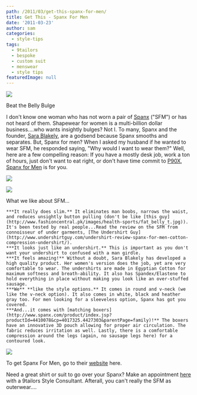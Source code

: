 ```yaml
---
path: /2011/03/get-this-spanx-for-men/
title: Get This - Spanx For Men
date: '2011-03-23'
author: sam
categories:
  - style-tips
tags:
  - 9tailors
  - bespoke
  - custom suit
  - menswear
  - style tips
featuredImage: null
---
```

[![](http://www.healthnews.com/en/Categories/Fitness-Exercise/~/media/Images/WebSite/News/obesity%20male.ashx?mw=230)](http://www.healthnews.com/en/Categories/Fitness-Exercise/~/media/Images/WebSite/News/obesity%20male.ashx?mw=230)

Beat the Belly Bulge

I don't know one woman who has not worn a pair of [Spanx](http://www.spanx.com/home/index.jsp) ("SFM") or has not heard of them. Shapewear for women is a multi-billion dollar business....who wants insightly bulges? Not I. To many, Spanx and the founder, [Sara Blakely](http://www.entrepreneur.com/article/219367), are a godsend because Spanx smooths and separates. But, Spanx for men? When I asked my husband if he wanted to wear SFM, he responded saying, "Why would I want to wear them?"
Well, here are a few compelling reason:
If you have a mostly desk job, work a ton of hours, just don't want to eat right, or don't have time commit to [P90X](http://www.beachbody.com/product/fitness_programs/p90x.do?code=SEMB_GOOGLE_P90X&extcmp=e79dc8a93ec8447a&ef_id=nPtM4KKrAgAAK7M:20110323121109:s), [Spanx for Men](http://www.spanx.com/category/index.jsp?categoryId=3955558&clickid=topnav_men_txt) is for you.

[![](http://spnx.imageg.net/cms_widgets/31/82/318245_assets/091010_Man_Spanx_Home_FNL.jpg)](http://spnx.imageg.net/cms_widgets/31/82/318245_assets/091010_Man_Spanx_Home_FNL.jpg)

[![](http://spnx.imageg.net/graphics/product_images/pSPNX1-7158081t207x260.jpg)](http://spnx.imageg.net/graphics/product_images/pSPNX1-7158081t207x260.jpg)

What we like about SFM...

	***It really does slim.** It eliminates man boobs, narrows the waist, and reduces unsightly button pulling (don't be like [this guy](http://www.fashioncentral.pk/images/health-sports/fat_belly_t.jpg)). It's been tested by real people...Read the review on the SFM from connoisseur of under garments, [The Undershirt Guy](http://www.undershirtguy.com/undershirt-review-spanx-for-men-cotton-compression-undershirt/).
	***It looks just like an undershirt.** This is important as you don't want your undershirt to confused with a man girdle.
	***It feels amazing!** Without a doubt, Sara Blakely has developed a high quality product. Her women's version does the job, yet are very comfortable to wear. The undershirts are made in Egyptian Cotton for maximum softness and breath-ability. It also has Spandex/Elastene to hold everything in place without making you look like an over-stuffed sausage.
	***We** **like the style options.** It comes in round and v-neck (we like the v-neck option). It also comes in white, black and heather gray too. For men looking for a sleeveless option, Spanx has got you covered.
	***And...it comes with [matching boxers](http://www.spanx.com/product/index.jsp?productId=4410078&cp=4017325.4427303&parentPage=family)!** The boxers have an innovative 3D pouch allowing for proper air circulation. The fabric reduces irritation as well. Lastly, there is a comfortable compression around the legs (again, no sausage legs here) for a contoured look.

[![](http://spnx.imageg.net/graphics/product_images/pSPNX1-8515287t207x260.jpg)](http://spnx.imageg.net/graphics/product_images/pSPNX1-8515287t207x260.jpg)

To get Spanx For Men, go to their [website](http://www.spanx.com/home/index.jsp?clickid=topnav_logo_img) here.

Need a great shirt or suit to go over your Spanx? Make an appointment [here](https://spreadsheets.google.com/viewform?key=0Arw_UaSrhyAecEZBaHJUN2dWbXJDSmw5UHVIUWlUVkE&hl=en#gid=0) with a 9tailors Style Consultant. Afterall, you can't really the SFM as outerwear....
